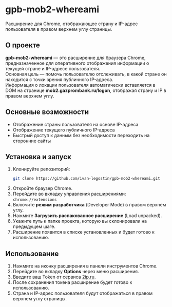 # gpb-mob2-whereami

Расширение для Chrome, отображающее страну и IP-адрес пользователя в правом верхнем углу страницы.

## О проекте

**gpb-mob2-whereami** — это расширение для браузера Chrome, предназначенное для оперативного отображения информации о текущей стране и IP-адресе пользователя.  
Основная цель — помочь пользователю отслеживать, в какой стране он находится с точки зрения публичного IP-адреса.  
Информация о локации пользователя автоматически вставляется в DOM на странице **mob2.gazprombank.ru/logon**, отображая страну и IP в правом верхнем углу.

## Основные возможности

- Отображение страны пользователя на основе IP-адреса
- Отображение текущего публичного IP-адреса
- Быстрый доступ к данным без необходимости переходить на сторонние сайты

## Установка и запуск

1. Клонируйте репозиторий:
   ```bash
   git clone https://github.com/ivan-legostin/gpb-mob2-whereami.git
   ```
2. Откройте браузер Chrome.
3. Перейдите во вкладку управления расширениями:  
   `chrome://extensions`
4. Включите **режим разработчика** (Developer Mode) в правом верхнем углу.
5. Нажмите **Загрузить распакованное расширение** (Load unpacked).
6. Укажите путь к папке проекта, которую вы склонировали на предыдущем шаге.
7. Расширение появится в списке установленных и будет готово к использованию.

## Использование

1. Нажмите на иконку расширения в панели инструментов Chrome.
2. Перейдите во вкладку **Options** через меню расширения.
3. Введите ваш Token от сервиса [2ip.ru](https://2ip.ru/ru).
4. После сохранения токена расширение будет готово к использованию.
5. Страна и IP-адрес пользователя будут отображаться в правом верхнем углу страницы.
